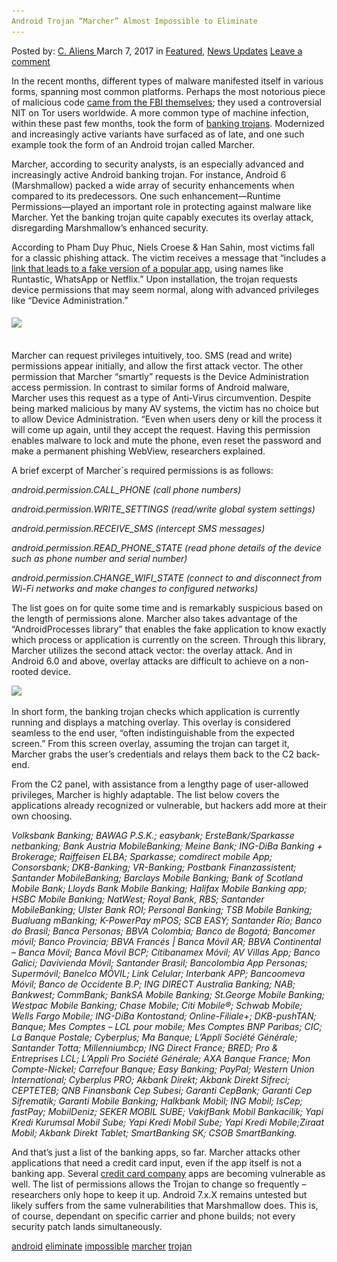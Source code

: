 ```yaml
---
Android Trojan “Marcher” Almost Impossible to Eliminate
---
```

<article class="post-listing post-18480 post type-post status-publish format-standard has-post-thumbnail hentry 
 tag-android tag-eliminate tag-impossible tag-marcher tag-trojan">
<div class="post-inner">
<span>Posted by: <a href="https://www.deepdotweb.com/author/caliens/" title="">C. Aliens </a></span>
<span>March 7, 2017</span>
<span>in <a href="https://www.deepdotweb.com/category/deepdot-news/" rel="category tag">Featured</a>, <a href="https://www.deepdotweb.com/category/news-updates/" rel="category tag">News Updates</a></span>
<span><a href="https://www.deepdotweb.com/2017/03/07/android-trojan-marcher-almost-impossible-eliminate/#respond">Leave a comment</a></span>


<p>In the recent months, different types of malware manifested itself in various forms, spanning most common platforms. Perhaps the most notorious piece of malicious code <a href="https://www.deepdotweb.com/tag/fbi/">came from the FBI themselves</a>; they used a controversial NIT on Tor users worldwide. A more common type of machine infection, within these past few months, took the form of <a href="https://www.deepdotweb.com/2017/02/09/suspected-hacker-behind-neverquest-banking-trojan-arrested-spain/">banking trojans</a>. Modernized and increasingly active variants have surfaced as of late, and one such example took the form of an Android trojan called Marcher.</p>
<p>Marcher, according to security analysts, is an especially advanced and increasingly active Android banking trojan. For instance, Android 6 (Marshmallow) packed a wide array of security enhancements when compared to its predecessors. One such enhancement—Runtime Permissions—played an important role in protecting against malware like Marcher. Yet the banking trojan quite capably executes its overlay attack, disregarding Marshmallow&#8217;s enhanced security.</p>
<p>According to Pham Duy Phuc, Niels Croese &amp; Han Sahin, most victims fall for a classic phishing attack. The victim receives a message that &#8220;includes a <a href="https://www.securify.nl/blog/SFY20170202/marcher___android_banking_trojan_on_the_rise.html">link that leads to a fake version of a popular app</a>, using names like Runtastic, WhatsApp or Netflix.” Upon installation, the trojan requests device permissions that may seem normal, along with advanced privileges like &#8220;Device Administration.”</p>
<h6><a id="post-18480-_gjdgxs"></a><img class="wp-image-18486 aligncenter" src="/imgs/2017/03/word-image.png" srcset="/imgs/2017/03/word-image.png 940w, /imgs/2017/03/word-image-300x102.png 300w" sizes="(max-width: 940px) 100vw, 940px" /></h6>
<p>Marcher can request privileges intuitively, too. SMS (read and write) permissions appear initially, and allow the first attack vector. The other permission that Marcher &#8220;smartly” requests is the Device Administration access permission. In contrast to similar forms of Android malware, Marcher uses this request as a type of Anti-Virus circumvention. Despite being marked malicious by many AV systems, the victim has no choice but to allow Device Administration. “Even when users deny or kill the process it will come up again, until they accept the request. Having this permission enables malware to lock and mute the phone, even reset the password and make a permanent phishing WebView, researchers explained.</p>
<p>A brief excerpt of Marcher`s required permissions is as follows:</p>
<p><a id="post-18480-_1fob9te"></a><em>android.permission.CALL_PHONE (call phone numbers)</em></p>
<p><em><a id="post-18480-_3znysh7"></a>android.permission.WRITE_SETTINGS (read/write global system settings)</em></p>
<p><em><a id="post-18480-_2et92p0"></a>android.permission.RECEIVE_SMS (intercept SMS messages)</em></p>
<p><em><a id="post-18480-_tyjcwt"></a>android.permission.READ_PHONE_STATE (read phone details of the device such as phone number and serial number)</em></p>
<p><em><a id="post-18480-_3dy6vkm"></a>android.permission.CHANGE_WIFI_STATE (connect to and disconnect from Wi-Fi networks and make changes to configured networks)</em></p>
<p>The list goes on for quite some time and is remarkably suspicious based on the length of permissions alone. Marcher also takes advantage of the &#8220;AndroidProcesses library” that enables the fake application to know exactly which process or application is currently on the screen. Through this library, Marcher utilizes the second attack vector: the overlay attack. And in Android 6.0 and above, overlay attacks are difficult to achieve on a non-rooted device.</p>
<p><img class="wp-image-18487 aligncenter" src="/imgs/2017/03/word-image-1.png" srcset="/imgs/2017/03/word-image-1.png 426w, /imgs/2017/03/word-image-1-300x173.png 300w" sizes="(max-width: 426px) 100vw, 426px" /></p>
<p>In short form, the banking trojan checks which application is currently running and displays a matching overlay. This overlay is considered seamless to the end user, “often indistinguishable from the expected screen.” From this screen overlay, assuming the trojan can target it, Marcher grabs the user&#8217;s credentials and relays them back to the C2 back-end.</p>
<p>From the C2 panel, with assistance from a lengthy page of user-allowed privileges, Marcher is highly adaptable. The list below covers the applications already recognized or vulnerable, but hackers add more at their own choosing.</p>
<p><a id="post-18480-_1t3h5sf"></a><em>Volksbank Banking; BAWAG P.S.K.; easybank; ErsteBank/Sparkasse netbanking; Bank Austria MobileBanking; Meine Bank; ING-DiBa Banking + Brokerage; Raiffeisen ELBA; Sparkasse; comdirect mobile App; Consorsbank; DKB-Banking; VR-Banking; Postbank Finanzassistent; Santander MobileBanking; Barclays Mobile Banking; Bank of Scotland Mobile Bank; Lloyds Bank Mobile Banking; Halifax Mobile Banking app; HSBC Mobile Banking; NatWest; Royal Bank, RBS; Santander MobileBanking; Ulster Bank ROI; Personal Banking; TSB Mobile Banking; Bualuang mBanking; K-PowerPay mPOS; SCB EASY; Santander Río; Banco do Brasil; Banca Personas; BBVA Colombia; Banco de Bogotá; Bancomer móvil; Banco Provincia; BBVA Francés | Banca Móvil AR; BBVA Continental &#8211; Banca Móvil; Banca Móvil BCP; Citibanamex Móvil; AV Villas App; Banco Galici; Davivienda Móvil; Santander Brasil; Bancolombia App Personas; Supermóvil; Banelco MÓVIL; Link Celular; Interbank APP; Bancoomeva Móvil; Banco de Occidente B.P; ING DIRECT Australia Banking; NAB; Bankwest; CommBank; BankSA Mobile Banking; St.George Mobile Banking; Westpac Mobile Banking; Chase Mobile; Citi Mobile®; Schwab Mobile; Wells Fargo Mobile; ING-DiBa Kontostand; Online-Filiale+; DKB-pushTAN; Banque; Mes Comptes &#8211; LCL pour mobile; Mes Comptes BNP Paribas; CIC; La Banque Postale; Cyberplus; Ma Banque; L&#8217;Appli Société Générale; Santander Totta; Millenniumbcp; ING Direct France; BRED; Pro &amp; Entreprises LCL; L&#8217;Appli Pro Société Générale; AXA Banque France; Mon Compte-Nickel; Carrefour Banque; Easy Banking; PayPal; Western Union International; Cyberplus PRO; Akbank Direkt; Akbank Direkt Sifreci; CEPTETEB; QNB Finansbank Cep Subesi; Garanti CepBank; Garanti Cep Sifrematik; Garanti Mobile Banking; Halkbank Mobil; ING Mobil; IsCep; fastPay; MobilDeniz; SEKER MOBIL SUBE; VakifBank Mobil Bankacilik; Yapi Kredi Kurumsal Mobil Sube; Yapi Kredi Mobil Sube; Yapi Kredi Mobile;Ziraat Mobil; Akbank Direkt Tablet; SmartBanking SK; CSOB SmartBanking.</em></p>
<p>And that&#8217;s just a list of the banking apps, so far. Marcher attacks other applications that need a credit card input, even if the app itself is not a banking app. Several <a href="https://www.databreaches.net/your-visa-credit-card-can-be-hacked-in-just-six-seconds-study/">credit card company</a> apps are becoming vulnerable as well. The list of permissions allows the Trojan to change so frequently – researchers only hope to keep it up. Android 7.x.X remains untested but likely suffers from the same vulnerabilities that Marshmallow does. This is, of course, dependant on specific carrier and phone builds; not every security patch lands simultaneously.</p>
</div>
<a href="https://www.deepdotweb.com/tag/android/" rel="tag">android</a> <a href="https://www.deepdotweb.com/tag/eliminate/" rel="tag">eliminate</a> <a href="https://www.deepdotweb.com/tag/impossible/" rel="tag">impossible</a> <a href="https://www.deepdotweb.com/tag/marcher/" rel="tag">marcher</a> <a href="https://www.deepdotweb.com/tag/trojan/" rel="tag">trojan</a></span> <span style="display:none" class="updated">2017-03-07<a href="https://www.deepdotweb.com/author/caliens/" title="Posts by C. Aliens" rel="author">C. Aliens</a></strong></div>

